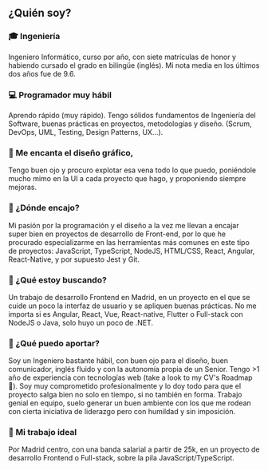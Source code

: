 ## ¿Quién soy?

### 🎓 Ingeniería
Ingeniero Informático, curso por año, con siete matrículas de honor y habiendo cursado el grado en bilingüe (inglés). Mi nota media en los últimos dos años fue de 9.6.

### 💻 Programador muy hábil
Aprendo rápido (muy rápido). Tengo sólidos fundamentos de Ingeniería del Software, buenas prácticas en proyectos, metodologías y diseño. (Scrum, DevOps, UML, Testing, Design Patterns, UX...).

### 🦄 Me encanta el diseño gráfico,
Tengo buen ojo y procuro explotar esa vena todo lo que puedo, poniéndole mucho mimo en la UI a cada proyecto que hago, y proponiendo siempre mejoras.

### 📲 ¿Dónde encajo?
Mi pasión por la programación y el diseño a la vez me llevan a encajar super bien en proyectos de desarrollo de Front-end, por lo que he procurado especializarme en las herramientas más comunes en este tipo de proyectos: JavaScript, TypeScript, NodeJS, HTML/CSS, React, Angular, React-Native, y por supuesto Jest y Git.

### 🚀 ¿Qué estoy buscando? 
Un trabajo de desarrollo Frontend en Madrid, en un proyecto en el que se cuide un poco la interfaz de usuario y se apliquen buenas prácticas. No me importa si es Angular, React, Vue, React-native, Flutter o Full-stack con NodeJS o Java, solo huyo un poco de .NET. 

### 🏈 ¿Qué puedo aportar? 
Soy un Ingeniero bastante hábil, con buen ojo para el diseño, buen comunicador, inglés fluido y con la autonomía propia de un Senior. Tengo >1 año de experiencia con tecnologías web (take a look to my CV's Roadmap 🤫). Soy muy comprometido profesionalmente y lo doy todo para que el proyecto salga bien no solo en tiempo, si no también en forma. Trabajo genial en equipo, suelo generar un buen ambiente con los que me rodean con cierta iniciativa de liderazgo pero con humildad y sin imposición.

### 🌟 Mi trabajo ideal 
Por Madrid centro, con una banda salarial a partir de 25k, en un proyecto de desarrollo Frontend o Full-stack, sobre la pila JavaScript/TypeScript.

